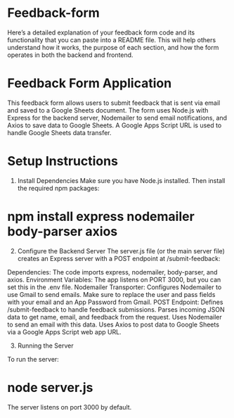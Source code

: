 # Feedback-form

Here’s a detailed explanation of your feedback form code and its functionality that you can paste into a README file. This will help others understand how it works, the purpose of each section, and how the form operates in both the backend and frontend.

# Feedback Form Application
This feedback form allows users to submit feedback that is sent via email and saved to a Google Sheets document. The form uses Node.js with Express for the backend server, Nodemailer to send email notifications, and Axios to save data to Google Sheets. A Google Apps Script URL is used to handle Google Sheets data transfer.

# Setup Instructions
1. Install Dependencies
Make sure you have Node.js installed. Then install the required npm packages:

  # npm install express nodemailer body-parser axios
2. Configure the Backend Server
The server.js file (or the main server file) creates an Express server with a POST endpoint at /submit-feedback:

Dependencies: The code imports express, nodemailer, body-parser, and axios.
Environment Variables: The app listens on PORT 3000, but you can set this in the .env file.
Nodemailer Transporter: Configures Nodemailer to use Gmail to send emails. Make sure to replace the user and pass fields with your email and an App Password from Gmail.
POST Endpoint: Defines /submit-feedback to handle feedback submissions.
Parses incoming JSON data to get name, email, and feedback from the request.
Uses Nodemailer to send an email with this data.
Uses Axios to post data to Google Sheets via a Google Apps Script web app URL.

3. Running the Server

To run the server:

  # node server.js
The server listens on port 3000 by default.

